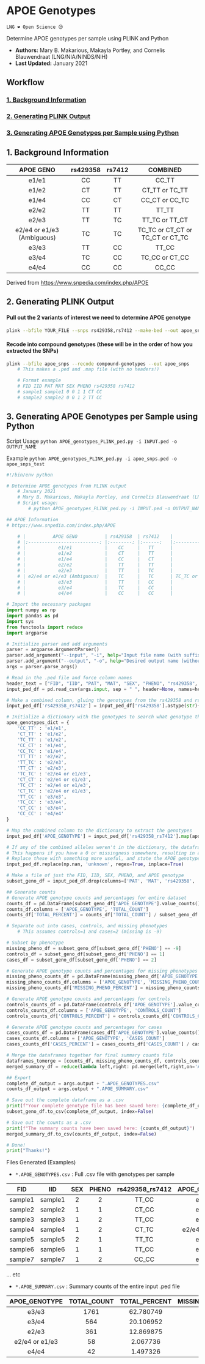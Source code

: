 # APOE Genotypes
`LNG ❤️ Open Science 😍`

Determine APOE genotypes per sample using PLINK and Python
- **Authors:** Mary B. Makarious, Makayla Portley, and Cornelis Blauwendraat (LNG/NIA/NINDS/NIH)
- **Last Updated:** January 2021


## Workflow
### [1. Background Information](#1)
### [2. Generating PLINK Output](#2)
### [3. Generating APOE Genotypes per Sample using Python](#3)

<a id="1"></a>
## 1. Background Information

|          APOE GENO         	| rs429358 	| rs7412 	|             COMBINED             	|
|:--------------------------:	|:--------:	|:------:	|:--------------------------------:	|
|            e1/e1           	|    CC    	|   TT   	|               CC_TT              	|
|            e1/e2           	|    CT    	|   TT   	|          CT_TT or TC_TT          	|
|            e1/e4           	|    CC    	|   CT   	|          CC_CT or CC_TC          	|
|            e2/e2           	|    TT    	|   TT   	|               TT_TT              	|
|            e2/e3           	|    TT    	|   TC   	|          TT_TC or TT_CT          	|
| e2/e4 or e1/e3 (Ambiguous) 	|    TC    	|   TC   	| TC_TC or CT_CT or TC_CT or CT_TC 	|
|            e3/e3           	|    TT    	|   CC   	|               TT_CC              	|
|            e3/e4           	|    TC    	|   CC   	|          TC_CC or CT_CC          	|
|            e4/e4           	|    CC    	|   CC   	|               CC_CC              	|

Derived from https://www.snpedia.com/index.php/APOE


<a id="2"></a>
## 2. Generating PLINK Output

#### Pull out the 2 variants of interest we need to determine APOE genotype
```bash
plink --bfile YOUR_FILE --snps rs429358,rs7412 --make-bed --out apoe_snps
```

#### Recode into compound genotypes (these will be in the order of how you extracted the SNPs)
```bash
plink --bfile apoe_snps --recode compound-genotypes --out apoe_snps
    # This makes a .ped and .map file (with no headers!)

    # Format example
    # FID IID PAT MAT SEX PHENO rs429358 rs7412
    # sample1 sample1 0 0 1 1 CT CC
    # sample2 sample2 0 0 1 2 TT CC
```

<a id="3"></a>
## 3. Generating APOE Genotypes per Sample using Python
Script Usage
`python APOE_genotypes_PLINK_ped.py -i INPUT.ped -o OUTPUT_NAME`

Example `python APOE_genotypes_PLINK_ped.py -i apoe_snps.ped -o apoe_snps_test`

```python
#!/bin/env python

# Determine APOE genotypes from PLINK output
    # January 2021
    # Mary B. Makarious, Makayla Portley, and Cornelis Blauwendraat (LNG/NIA/NINDS/NIH)
    # Script usage:
        # python APOE_genotypes_PLINK_ped.py -i INPUT.ped -o OUTPUT_NAME

## APOE Information
# https://www.snpedia.com/index.php/APOE

    # |          APOE GENO         	| rs429358 	| rs7412 	|             COMBINED             	|
    # |:--------------------------:	|:--------:	|:------:	|:--------------------------------:	|
    # |            e1/e1           	|    CC    	|   TT   	|               CC_TT              	|
    # |            e1/e2           	|    CT    	|   TT   	|          CT_TT or TC_TT          	|
    # |            e1/e4           	|    CC    	|   CT   	|          CC_CT or CC_TC          	|
    # |            e2/e2           	|    TT    	|   TT   	|               TT_TT              	|
    # |            e2/e3           	|    TT    	|   TC   	|          TT_TC or TT_CT          	|
    # | e2/e4 or e1/e3 (Ambiguous) 	|    TC    	|   TC   	| TC_TC or CT_CT or TC_CT or CT_TC 	|
    # |            e3/e3           	|    TT    	|   CC   	|               TT_CC              	|
    # |            e3/e4           	|    TC    	|   CC   	|          TC_CC or CT_CC          	|
    # |            e4/e4           	|    CC    	|   CC   	|               CC_CC              	|

# Import the necessary packages
import numpy as np
import pandas as pd
import sys
from functools import reduce
import argparse

# Initialize parser and add arguments
parser = argparse.ArgumentParser()
parser.add_argument("--input", "-i", help="Input file name (with suffix)")
parser.add_argument("--output", "-o", help="Desired output name (without suffix)")
args = parser.parse_args()

# Read in the .ped file and force column names
header_text = ["FID", "IID", "PAT", "MAT", "SEX", "PHENO", "rs429358", "rs7412"]
input_ped_df = pd.read_csv(args.input, sep = " ", header=None, names=header_text)

# Make a combined column, gluing the genotypes from the rs429358 and rs7412 columns
input_ped_df['rs429358_rs7412'] = input_ped_df['rs429358'].astype(str)+'_'+input_ped_df['rs7412']

# Initialize a dictionary with the genotypes to search what genotype the alleles generate
apoe_genotypes_dict = {
    'CC_TT' : 'e1/e1',
    'CT_TT' : 'e1/e2',
    'TC_TT' : 'e1/e2',
    'CC_CT' : 'e1/e4',
    'CC_TC' : 'e1/e4',
    'TT_TT' : 'e2/e2',
    'TT_TC' : 'e2/e3',
    'TT_CT' : 'e2/e3',
    'TC_TC' : 'e2/e4 or e1/e3',
    'CT_CT' : 'e2/e4 or e1/e3',
    'TC_CT' : 'e2/e4 or e1/e3',
    'CT_TC' : 'e2/e4 or e1/e3',
    'TT_CC' : 'e3/e3',
    'TC_CC' : 'e3/e4',
    'CT_CC' : 'e3/e4',
    'CC_CC' : 'e4/e4'
}

# Map the combined column to the dictionary to extract the genotypes
input_ped_df['APOE_GENOTYPE'] = input_ped_df['rs429358_rs7412'].map(apoe_genotypes_dict)

# If any of the combined alleles weren't in the dictionary, the dataframe now has NaN values
# This happens if you have a 0 or missingness somewhere, resulting in an unsure genotype call
# Replace these with something more useful, and state the APOE genotype as "unknown"
input_ped_df.replace(np.nan, 'unknown', regex=True, inplace=True)

# Make a file of just the FID, IID, SEX, PHENO, and APOE genotype
subset_geno_df = input_ped_df.drop(columns=['PAT', 'MAT', 'rs429358', 'rs7412'])

## Generate counts
# Generate APOE genotype counts and percentages for entire dataset
counts_df = pd.DataFrame(subset_geno_df['APOE_GENOTYPE'].value_counts().reset_index())
counts_df.columns = ['APOE_GENOTYPE', 'TOTAL_COUNT']
counts_df['TOTAL_PERCENT'] = counts_df['TOTAL_COUNT'] / subset_geno_df.shape[0] * 100

# Separate out into cases, controls, and missing phenotypes
    # This assumes controls=1 and cases=2 (missing is -9)

# Subset by phenotype
missing_pheno_df = subset_geno_df[subset_geno_df['PHENO'] == -9]
controls_df = subset_geno_df[subset_geno_df['PHENO'] == 1]
cases_df = subset_geno_df[subset_geno_df['PHENO'] == 2]

# Generate APOE genotype counts and percentages for missing phenotypes
missing_pheno_counts_df = pd.DataFrame(missing_pheno_df['APOE_GENOTYPE'].value_counts().reset_index())
missing_pheno_counts_df.columns = ['APOE_GENOTYPE', 'MISSING_PHENO_COUNT']
missing_pheno_counts_df['MISSING_PHENO_PERCENT'] = missing_pheno_counts_df['MISSING_PHENO_COUNT'] / missing_pheno_df.shape[0] * 100

# Generate APOE genotype counts and percentages for controls
controls_counts_df = pd.DataFrame(controls_df['APOE_GENOTYPE'].value_counts().reset_index())
controls_counts_df.columns = ['APOE_GENOTYPE', 'CONTROLS_COUNT']
controls_counts_df['CONTROLS_PERCENT'] = controls_counts_df['CONTROLS_COUNT'] / controls_df.shape[0] * 100

# Generate APOE genotype counts and percentages for cases
cases_counts_df = pd.DataFrame(cases_df['APOE_GENOTYPE'].value_counts().reset_index())
cases_counts_df.columns = ['APOE_GENOTYPE', 'CASES_COUNT']
cases_counts_df['CASES_PERCENT'] = cases_counts_df['CASES_COUNT'] / cases_df.shape[0] * 100

# Merge the dataframes together for final summary counts file
dataframes_tomerge = [counts_df, missing_pheno_counts_df, controls_counts_df, cases_counts_df]
merged_summary_df = reduce(lambda left,right: pd.merge(left,right,on='APOE_GENOTYPE'), dataframes_tomerge)

## Export
complete_df_output = args.output + ".APOE_GENOTYPES.csv"
counts_df_output = args.output + ".APOE_SUMMARY.csv"

# Save out the complete dataframe as a .csv
print(f"Your complete genotype file has been saved here: {complete_df_output}")
subset_geno_df.to_csv(complete_df_output, index=False)

# Save out the counts as a .csv
print(f"The summary counts have been saved here: {counts_df_output}")
merged_summary_df.to_csv(counts_df_output, index=False)

# Done!
print("Thanks!")
```

Files Generated (Examples)
- `*.APOE_GENOTYPES.csv` : Full .csv file with genotypes per sample

|   FID   	|   IID   	| SEX 	| PHENO 	| rs429358_rs7412 	|  APOE_GENOTYPE 	|
|:-------:	|:-------:	|:---:	|:-----:	|:---------------:	|:--------------:	|
| sample1 	| sample1 	|  2  	|   2   	|      TT_CC      	|      e3/e3     	|
| sample2 	| sample2 	|  1  	|   1   	|      CT_CC      	|      e3/e4     	|
| sample3 	| sample3 	|  1  	|   2   	|      TT_CC      	|      e3/e3     	|
| sample4 	| sample4 	|  1  	|   2   	|      CT_TC      	|   e2/e4 or e1/e3 	|
| sample5 	| sample5 	|  2  	|   1   	|      TT_TC      	|      e2/e3     	|
| sample6 	| sample6 	|  1  	|   1   	|      TT_CC      	|      e3/e3     	|
| sample7 	| sample7 	|  1  	|   2   	|      CC_CC      	|      e4/e4     	|
... etc

- `*.APOE_SUMMARY.csv` : Summary counts of the entire input .ped file

|  APOE_GENOTYPE 	| TOTAL_COUNT 	| TOTAL_PERCENT 	| MISSING_PHENO_COUNT 	| MISSING_PHENO_PERCENT 	| CONTROLS_COUNT 	| CONTROLS_PERCENT 	| CASES_COUNT 	| CASES_PERCENT 	|
|:--------------:	|:-----------:	|:-------------:	|:-------------------:	|:---------------------:	|:--------------:	|:----------------:	|:-----------:	|:-------------:	|
|      e3/e3     	|     1761    	|   62.780749   	|         135         	|       60.267857       	|       595      	|     61.979167    	|     1031    	|   63.602714   	|
|      e3/e4     	|     564     	|   20.106952   	|          44         	|       19.642857       	|       190      	|     19.791667    	|     330     	|   20.357804   	|
|      e2/e3     	|     361     	|   12.869875   	|          36         	|       16.071429       	|       132      	|     13.750000    	|     193     	|   11.906231   	|
| e2/e4 or e1/e3 	|      58     	|    2.067736   	|          6          	|        2.678571       	|       24       	|     2.500000     	|      28     	|    1.727329   	|
|      e4/e4     	|      42     	|    1.497326   	|          3          	|        1.339286       	|       12       	|     1.250000     	|      27     	|    1.665638   	|
